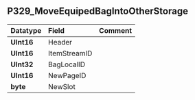 ## P329\_MoveEquipedBagIntoOtherStorage ##
| **Datatype** | **Field** | **Comment** |
|:-------------|:----------|:------------|
| **UInt16**   | Header    |             |
| **UInt16**   | ItemStreamID |             |
| **UInt32**   | BagLocalID |             |
| **UInt16**   | NewPageID |             |
| **byte**     | NewSlot   |             |